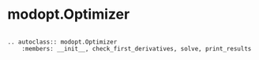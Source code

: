 # modopt.Optimizer

```{eval-rst}

.. autoclass:: modopt.Optimizer
    :members: __init__, check_first_derivatives, solve, print_results

```